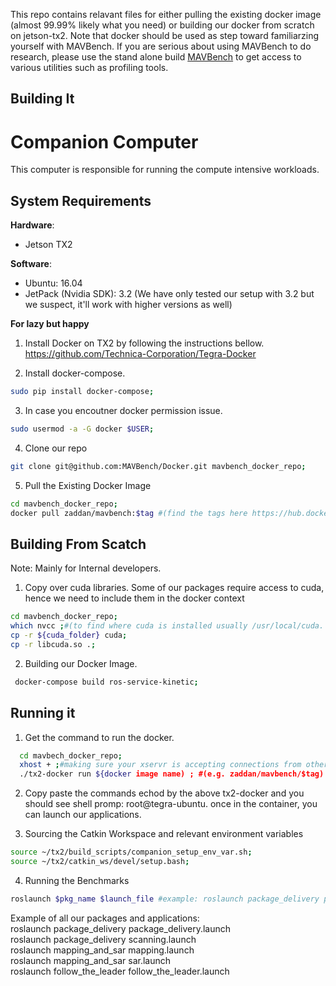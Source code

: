 
This repo contains relavant files for either pulling the existing docker image (almost 99.99% likely what you need) or building our docker from scratch on jetson-tx2. Note that docker should be used as step toward familiarzing yourself with MAVBench. If you are serious about using MAVBench to do research, please use the stand alone build [MAVBench](https://github.com/MAVBench/tx2) to get access to various utilities such as profiling tools. 

## Building It
# Companion Computer 

This computer is responsible for running the compute intensive workloads.

## System Requirements
**Hardware**:  
+ Jetson TX2  

**Software**:  
+ Ubuntu: 16.04  
+ JetPack (Nvidia SDK): 3.2 (We have only tested our setup with 3.2 but we suspect, it'll work with higher versions as well)

**For lazy but happy**
1. Install Docker on TX2 by following the instructions bellow.  
https://github.com/Technica-Corporation/Tegra-Docker

2. Install docker-compose.
```bash
sudo pip install docker-compose;
```
3. In case you encoutner docker permission issue.
```bash
sudo usermod -a -G docker $USER;
```

4. Clone our repo
```bash
git clone git@github.com:MAVBench/Docker.git mavbench_docker_repo;
```

5. Pull the Existing Docker Image
```bash
cd mavbench_docker_repo;
docker pull zaddan/mavbench:$tag #(find the tags here https://hub.docker.com/r/zaddan/mavbench/tags/)
```
## Building From Scatch 
Note: Mainly for Internal developers. 
1. Copy over cuda libraries. Some of our packages require access to cuda, hence we need to 
include them in the docker context
```bash
cd mavbench_docker_repo;
which nvcc ;#(to find where cuda is installed usually /usr/local/cuda. Note that when copying over, make sure to set the destination name as cuda as shown bellow);
cp -r ${cuda_folder} cuda;
cp -r libcuda.so .;
``` 
2. Building our Docker Image.
```bash
 docker-compose build ros-service-kinetic; 
```

## Running it
1. Get the command to run the docker.
```bash
  cd mavbech_docker_repo;
  xhost + ;#making sure your xservr is accepting connections from other hosts
  ./tx2-docker run ${docker image name) ; #(e.g. zaddan/mavbench/$tag) (note that tx2-docker is highly inspired by https://github.com/Technica-Corporation/Tegra-Docker)
  ```
  2. Copy paste the commands echod by the above tx2-docker and you should see shell promp: 
  root@tegra-ubuntu. once in the container, you can launch our applications.

 3. Sourcing the Catkin Workspace and relevant environment variables
```bash
source ~/tx2/build_scripts/companion_setup_env_var.sh;
source ~/tx2/catkin_ws/devel/setup.bash; 
```
4. Running the Benchmarks
```bash
roslaunch $pkg_name $launch_file #example: roslaunch package_delivery package_delivery.launch;
```
Example of all our packages and applications:   
    roslaunch package_delivery package_delivery.launch      
    roslaunch package_delivery scanning.launch    
    roslaunch mapping_and_sar mapping.launch    
    roslaunch mapping_and_sar sar.launch    
    roslaunch follow_the_leader follow_the_leader.launch     
